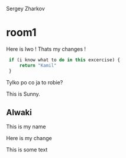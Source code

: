 

Sergey Zharkov

# room1

Here is Iwo ! Thats my changes !

```javascript
 if (i know what to do in this excercise) {
     return "Kamil"
 }
```
Tylko po co ja to robie?



This is Sunny.


## Alwaki


This is my name

Here is my change


<p>This is some text</p>


